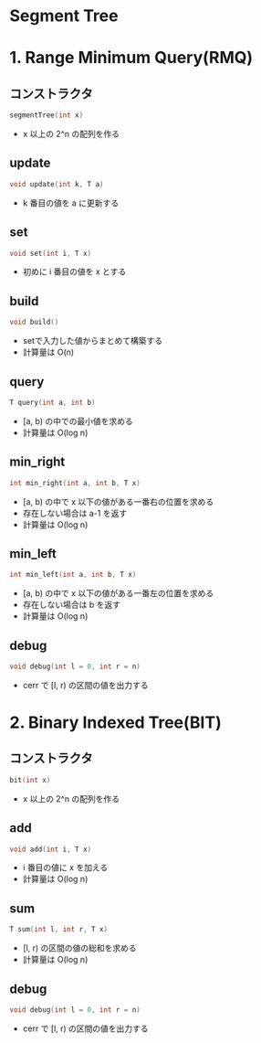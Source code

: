 # Segment Tree

# 1. Range Minimum Query(RMQ)

## コンストラクタ
```cpp
segmentTree(int x)
```
- x 以上の 2^n の配列を作る

## update
```cpp
void update(int k, T a)
```
- k 番目の値を a に更新する

## set
```cpp
void set(int i, T x)
```
- 初めに i 番目の値を x とする

## build
```cpp
void build()
```
- setで入力した値からまとめて構築する
- 計算量は O(n)

## query
```cpp
T query(int a, int b)
```
- [a, b) の中での最小値を求める
- 計算量は O(log n)

## min_right
```cpp
int min_right(int a, int b, T x)
```
- [a, b) の中で x 以下の値がある一番右の位置を求める
- 存在しない場合は a-1 を返す
- 計算量は O(log n)

## min_left
```cpp
int min_left(int a, int b, T x)
```
- [a, b) の中で x 以下の値がある一番左の位置を求める
- 存在しない場合は b を返す
- 計算量は O(log n)

## debug
```cpp
void debug(int l = 0, int r = n)
```
- cerr で [l, r) の区間の値を出力する




# 2. Binary Indexed Tree(BIT)

## コンストラクタ
```cpp
bit(int x)
```
- x 以上の 2^n の配列を作る

## add
```cpp
void add(int i, T x)
```
- i 番目の値に x を加える
- 計算量は O(log n)

## sum
```cpp
T sum(int l, int r, T x)
```
- [l, r) の区間の値の総和を求める
- 計算量は O(log n)

## debug
```cpp
void debug(int l = 0, int r = n)
```
- cerr で [l, r) の区間の値を出力する
